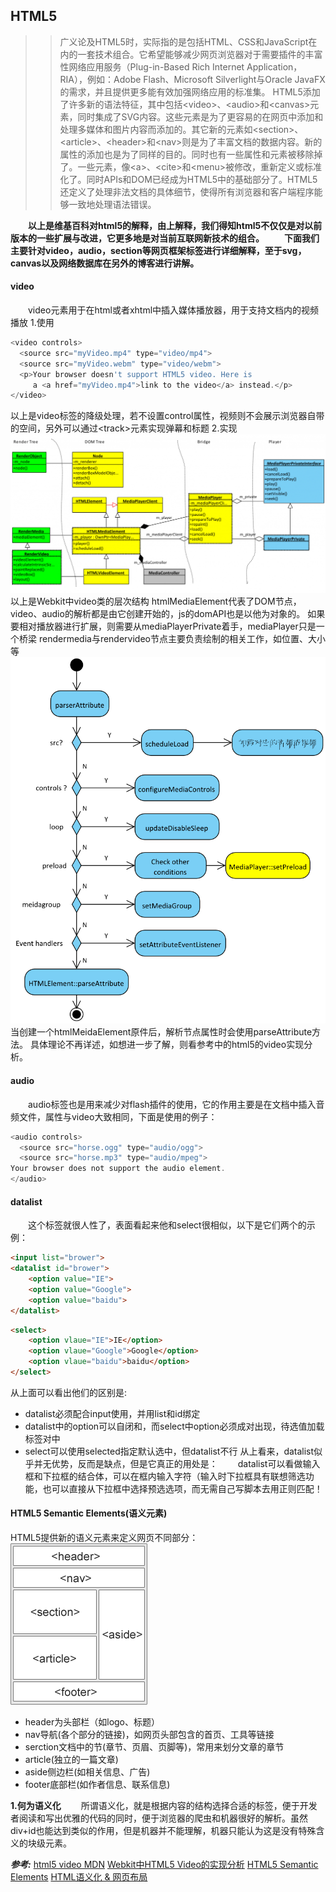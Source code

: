 ## HTML5
>> 广义论及HTML5时，实际指的是包括HTML、CSS和JavaScript在内的一套技术组合。它希望能够减少网页浏览器对于需要插件的丰富性网络应用服务（Plug-in-Based Rich Internet Application，RIA），例如：Adobe Flash、Microsoft Silverlight与Oracle JavaFX的需求，并且提供更多能有效加强网络应用的标准集。
HTML5添加了许多新的语法特征，其中包括\<video>、\<audio>和\<canvas>元素，同时集成了SVG内容。这些元素是为了更容易的在网页中添加和处理多媒体和图片内容而添加的。其它新的元素如\<section>、\<article>、\<header>和\<nav>则是为了丰富文档的数据内容。新的属性的添加也是为了同样的目的。同时也有一些属性和元素被移除掉了。一些元素，像\<a>、\<cite>和\<menu>被修改，重新定义或标准化了。同时APIs和DOM已经成为HTML5中的基础部分了。HTML5还定义了处理非法文档的具体细节，使得所有浏览器和客户端程序能够一致地处理语法错误。

**&emsp;&emsp;以上是维基百科对html5的解释，由上解释，我们得知html5不仅仅是对以前版本的一些扩展与改进，它更多地是对当前互联网新技术的组合。**
**&emsp;&emsp;下面我们主要针对video，audio，section等网页框架标签进行详细解释，至于svg，canvas以及网络数据库在另外的博客进行讲解。**

#### video
&emsp;&emsp;video元素用于在html或者xhtml中插入媒体播放器，用于支持文档内的视频播放
1.使用
```javascript
<video controls>
  <source src="myVideo.mp4" type="video/mp4">
  <source src="myVideo.webm" type="video/webm">
  <p>Your browser doesn't support HTML5 video. Here is
     a <a href="myVideo.mp4">link to the video</a> instead.</p>
</video>
```
以上是video标签的降级处理，若不设置control属性，视频则不会展示浏览器自带的空间，另外可以通过\<track>元素实现弹幕和标题
2.实现
![videoClass](./img/videoClass.png)
以上是Webkit中video类的层次结构
htmlMediaElement代表了DOM节点，video、audio的解析都是由它创建开始的，js的domAPI也是以他为对象的。
如果要相对播放器进行扩展，则需要从mediaPlayerPrivate着手，mediaPlayer只是一个桥梁
rendermedia与rendervideo节点主要负责绘制的相关工作，如位置、大小等
![htmlMediaElement](./img/htmlMediaEle.png)
当创建一个htmlMeidaElement原件后，解析节点属性时会使用parseAttribute方法。
具体理论不再详述，如想进一步了解，则看参考中的html5的video实现分析。
#### audio
&emsp;&emsp;audio标签也是用来减少对flash插件的使用，它的作用主要是在文档中插入音频文件，属性与video大致相同，下面是使用的例子：
```javascript
<audio controls>
  <source src="horse.ogg" type="audio/ogg">
  <source src="horse.mp3" type="audio/mpeg">
Your browser does not support the audio element.
</audio>
```
#### datalist
&emsp;&emsp;这个标签就很人性了，表面看起来他和select很相似，以下是它们两个的示例：
```html
<input list="brower">
<datalist id="brower">
    <option value="IE">
    <option value="Google">
    <option value="baidu">
</datalist>
```
```html
<select>
    <option vlaue="IE">IE</option>
    <option vlaue="Google">Google</option>
    <option vlaue="baidu">baidu</option>
</select>
```
从上面可以看出他们的区别是:
+ datalist必须配合input使用，并用list和id绑定
+ datalist中的option可以自闭和，而select中option必须成对出现，待选值加载标签对中
+ select可以使用selected指定默认选中，但datalist不行
从上看来，datalist似乎并无优势，反而是缺点，但是它真正的用处是：
&emsp;&emsp;datalist可以看做输入框和下拉框的结合体，可以在框内输入字符（输入时下拉框具有联想筛选功能，也可以直接从下拉框中选择预选选项，而无需自己写脚本去用正则匹配！
#### HTML5 Semantic Elements(语义元素)
HTML5提供新的语义元素来定义网页不同部分：
![HTML Semantic](./img/img_sem_elements.gif)
+ header为头部栏（如logo、标题）
+ nav导航(各个部分的链接)，如网页头部包含的首页、工具等链接
+ serction文档中的节(章节、页眉、页脚等)，常用来划分文章的章节
+ article(独立的一篇文章)
+ aside侧边栏(如相关信息、广告)
+ footer底部栏(如作者信息、联系信息)

**1.何为语义化**
&emsp;&emsp;所谓语义化，就是根据内容的结构选择合适的标签，便于开发者阅读和写出优雅的代码的同时，便于浏览器的爬虫和机器很好的解析。虽然div+id也能达到类似的作用，但是机器并不能理解，机器只能认为这是没有特殊含义的块级元素。

***参考:***
[html5 video MDN](https://developer.mozilla.org/zh-CN/docs/Web/HTML/Element/video)
[Webkit中HTML5 Video的实现分析](https://blog.csdn.net/HorkyChen/article/details/7855814)
[HTML5 Semantic Elements](https://www.w3schools.com/html/html5_semantic_elements.asp)
[HTML语义化 & 网页布局](https://zhuanlan.zhihu.com/p/32990471)